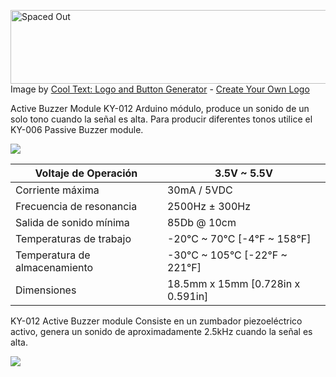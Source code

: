 <a href="https://cooltext.com"><img src="https://images.cooltext.com/5471573.png" width="712" height="118" alt="Spaced Out" /></a>
<br />Image by <a href="https://cooltext.com">Cool Text: Logo and Button Generator</a> - <a href="https://cooltext.com/Edit-Logo?LogoID=3653064648">Create Your Own Logo</a>

Active Buzzer Module KY-012 Arduino módulo, produce un sonido de un solo tono cuando la señal es alta. Para producir diferentes tonos utilice el  KY-006 Passive Buzzer module.

![](https://arduinomodules.info/wp-content/uploads/KY-012_passive_buzzer_arduino_module-240x240.jpg)

| Voltaje de Operación          | 	 3.5V ~ 5.5V                      |
|-------------------------------|-----------------------------------|
| Corriente máxima              | 	30mA / 5VDC                       |
| Frecuencia de resonancia      | 	2500Hz ± 300Hz                    |
| Salida de sonido mínima       | 85Db @ 10cm                       |
| Temperaturas de trabajo       | 	-20°C ~ 70°C [-4°F ~ 158°F]       |
| Temperatura de almacenamiento | 	-30°C ~ 105°C [-22°F ~ 221°F]     |
| Dimensiones                   | 	18.5mm x 15mm [0.728in x 0.591in] |


 KY-012 Active Buzzer module Consiste en un zumbador piezoeléctrico activo, genera un sonido de aproximadamente 2.5kHz cuando la señal es alta.


![](https://arduinomodules.info/wp-content/uploads/Arduino_KY-012_Keyes_Active_buzzer_module_connection_diagram.png)
